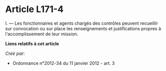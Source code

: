 # Article L171-4

I. ― Les fonctionnaires et agents chargés des contrôles peuvent recueillir sur convocation ou sur place les renseignements et
justifications propres à l'accomplissement de leur mission.

**Liens relatifs à cet article**

_Créé par_:

  - Ordonnance n°2012-34 du 11 janvier 2012 - art. 3
